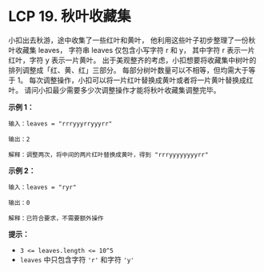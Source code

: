# LCP 19. 秋叶收藏集

小扣出去秋游，途中收集了一些红叶和黄叶，
他利用这些叶子初步整理了一份秋叶收藏集 leaves， 
字符串 leaves 仅包含小写字符 r 和 y， 其中字符 r 表示一片红叶，字符 y 表示一片黄叶。
出于美观整齐的考虑，小扣想要将收藏集中树叶的排列调整成「红、黄、红」三部分。
每部分树叶数量可以不相等，但均需大于等于 1。
每次调整操作，小扣可以将一片红叶替换成黄叶或者将一片黄叶替换成红叶。
请问小扣最少需要多少次调整操作才能将秋叶收藏集调整完毕。

**示例 1：**

```
输入：leaves = "rrryyyrryyyrr"

输出：2

解释：调整两次，将中间的两片红叶替换成黄叶，得到 "rrryyyyyyyyrr"
```

**示例 2：**

```
输入：leaves = "ryr"

输出：0

解释：已符合要求，不需要额外操作
```

**提示：**

* `3 <= leaves.length <= 10^5`
* `leaves` 中只包含字符 `'r'` 和字符 `'y'`
